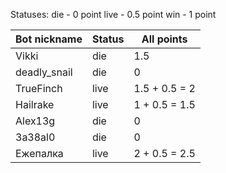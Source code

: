 Statuses: 
die - 0 point
live - 0.5 point
win - 1 point


|Bot nickname    |Status                         |All points                   |
|----------------|-------------------------------|-----------------------------|
|Vikki           |die                            | 1.5                         |
|deadly_snail    |die                            | 0                           |
|TrueFinch       |live                           | 1.5 + 0.5 = 2               |
|Hailrake        |live                           | 1 + 0.5 = 1.5               |
|Alex13g         |die                            | 0                           |
|3a38al0         |die                            | 0                           |
|Ежепалка        |live                           | 2 + 0.5 = 2.5               |